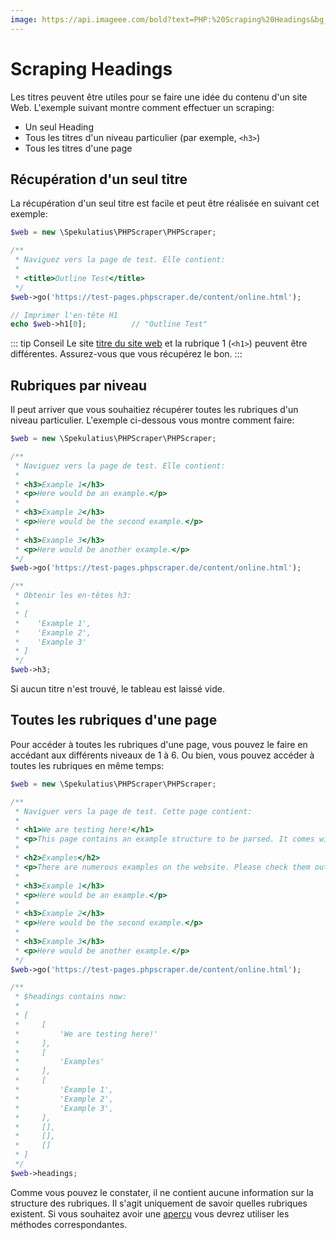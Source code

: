 ```yaml
---
image: https://api.imageee.com/bold?text=PHP:%20Scraping%20Headings&bg_image=https://images.unsplash.com/photo-1542762933-ab3502717ce7
---
```


# Scraping Headings

Les titres peuvent être utiles pour se faire une idée du contenu d'un site Web. L'exemple suivant montre comment effectuer un scraping:

 - Un seul Heading
 - Tous les titres d'un niveau particulier (par exemple, `<h3>`)
 - Tous les titres d'une page


## Récupération d'un seul titre

La récupération d'un seul titre est facile et peut être réalisée en suivant cet exemple:

```php
$web = new \Spekulatius\PHPScraper\PHPScraper;

/**
 * Naviguez vers la page de test. Elle contient:
 *
 * <title>Outline Test</title>
 */
$web->go('https://test-pages.phpscraper.de/content/online.html');

// Imprimer l'en-tête H1
echo $web->h1[0];          // "Outline Test"
```

::: tip Conseil
Le site [titre du site web](/fr/examples/scrape-website-title.html) et la rubrique 1 (`<h1>`) peuvent être différentes. Assurez-vous que vous récupérez le bon.
:::


## Rubriques par niveau

Il peut arriver que vous souhaitiez récupérer toutes les rubriques d'un niveau particulier. L'exemple ci-dessous vous montre comment faire:

```php
$web = new \Spekulatius\PHPScraper\PHPScraper;

/**
 * Naviguez vers la page de test. Elle contient:
 *
 * <h3>Example 1</h3>
 * <p>Here would be an example.</p>
 *
 * <h3>Example 2</h3>
 * <p>Here would be the second example.</p>
 *
 * <h3>Example 3</h3>
 * <p>Here would be another example.</p>
 */
$web->go('https://test-pages.phpscraper.de/content/online.html');

/**
 * Obtenir les en-têtes h3:
 *
 * [
 *    'Example 1',
 *    'Example 2',
 *    'Example 3'
 * ]
 */
$web->h3;
```

Si aucun titre n'est trouvé, le tableau est laissé vide.


## Toutes les rubriques d'une page

Pour accéder à toutes les rubriques d'une page, vous pouvez le faire en accédant aux différents niveaux de 1 à 6. Ou bien, vous pouvez accéder à toutes les rubriques en même temps:


```php
$web = new \Spekulatius\PHPScraper\PHPScraper;

/**
 * Naviguer vers la page de test. Cette page contient:
 *
 * <h1>We are testing here!</h1>
 * <p>This page contains an example structure to be parsed. It comes with a number of headings and nested paragraphs as an scrape example.</p>
 *
 * <h2>Examples</h2>
 * <p>There are numerous examples on the website. Please check them out to get more context on how scraping works.</p>
 *
 * <h3>Example 1</h3>
 * <p>Here would be an example.</p>
 *
 * <h3>Example 2</h3>
 * <p>Here would be the second example.</p>
 *
 * <h3>Example 3</h3>
 * <p>Here would be another example.</p>
 */
$web->go('https://test-pages.phpscraper.de/content/online.html');

/**
 * $headings contains now:
 *
 * [
 *     [
 *         'We are testing here!'
 *     ],
 *     [
 *         'Examples'
 *     ],
 *     [
 *         'Example 1',
 *         'Example 2',
 *         'Example 3',
 *     ],
 *     [],
 *     [],
 *     []
 * ]
 */
$web->headings;
```

Comme vous pouvez le constater, il ne contient aucune information sur la structure des rubriques. Il s'agit uniquement de savoir quelles rubriques existent. Si vous souhaitez avoir une [aperçu](/fr/examples/outline.html) vous devrez utiliser les méthodes correspondantes.
